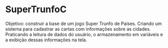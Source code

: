 # SuperTrunfoC
Objetivo: construir a base de um jogo Super Trunfo de Países. Criando um sistema para cadastrar as cartas com informações sobre as cidades. Praticando a leitura de dados do usuário, o armazenamento em variáveis e a exibição dessas informações na tela.
